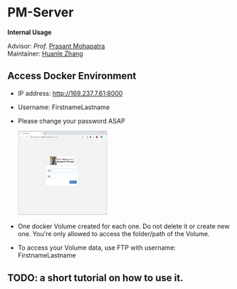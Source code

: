 # PM-Server

**Internal Usage**

Advisor: *Prof.* [Prasant Mohapatra](https://faculty.engineering.ucdavis.edu/mohapatra/)  
Maintainer: [Huanle Zhang](https://www.huanlezhang.com)

## Access Docker Environment
* IP address: http://169.237.7.61:8000
* Username: FirstnameLastname
* Please change your password ASAP

  <img src="./images/docker_login.png" width=200/>

* One docker Volume created for each one. Do not delete it or create new one. You're only allowed to access the folder/path of the Volume.
* To access your Volume data, use FTP with username: FirstnameLastname

## TODO: a short tutorial on how to use it.
